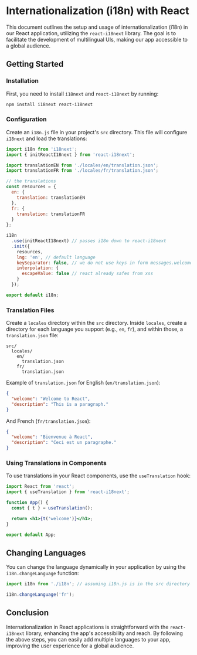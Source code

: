 
# Internationalization (i18n) with React

This document outlines the setup and usage of internationalization (i18n) in our React application, utilizing the `react-i18next` library. The goal is to facilitate the development of multilingual UIs, making our app accessible to a global audience.

## Getting Started

### Installation

First, you need to install `i18next` and `react-i18next` by running:

```bash
npm install i18next react-i18next
```

### Configuration

Create an `i18n.js` file in your project's `src` directory. This file will configure `i18next` and load the translations:

```javascript
import i18n from 'i18next';
import { initReactI18next } from 'react-i18next';

import translationEN from './locales/en/translation.json';
import translationFR from './locales/fr/translation.json';

// the translations
const resources = {
  en: {
    translation: translationEN
  },
  fr: {
    translation: translationFR
  }
};

i18n
  .use(initReactI18next) // passes i18n down to react-i18next
  .init({
    resources,
    lng: 'en', // default language
    keySeparator: false, // we do not use keys in form messages.welcome
    interpolation: {
      escapeValue: false // react already safes from xss
    }
  });

export default i18n;
```

### Translation Files

Create a `locales` directory within the `src` directory. Inside `locales`, create a directory for each language you support (e.g., `en`, `fr`), and within those, a `translation.json` file:

```
src/
  locales/
    en/
      translation.json
    fr/
      translation.json
```

Example of `translation.json` for English (`en/translation.json`):

```json
{
  "welcome": "Welcome to React",
  "description": "This is a paragraph."
}
```

And French (`fr/translation.json`):

```json
{
  "welcome": "Bienvenue à React",
  "description": "Ceci est un paragraphe."
}
```

### Using Translations in Components

To use translations in your React components, use the `useTranslation` hook:

```jsx
import React from 'react';
import { useTranslation } from 'react-i18next';

function App() {
  const { t } = useTranslation();

  return <h1>{t('welcome')}</h1>;
}

export default App;
```

## Changing Languages

You can change the language dynamically in your application by using the `i18n.changeLanguage` function:

```javascript
import i18n from './i18n'; // assuming i18n.js is in the src directory

i18n.changeLanguage('fr');
```

## Conclusion

Internationalization in React applications is straightforward with the `react-i18next` library, enhancing the app's accessibility and reach. By following the above steps, you can easily add multiple languages to your app, improving the user experience for a global audience.
```


